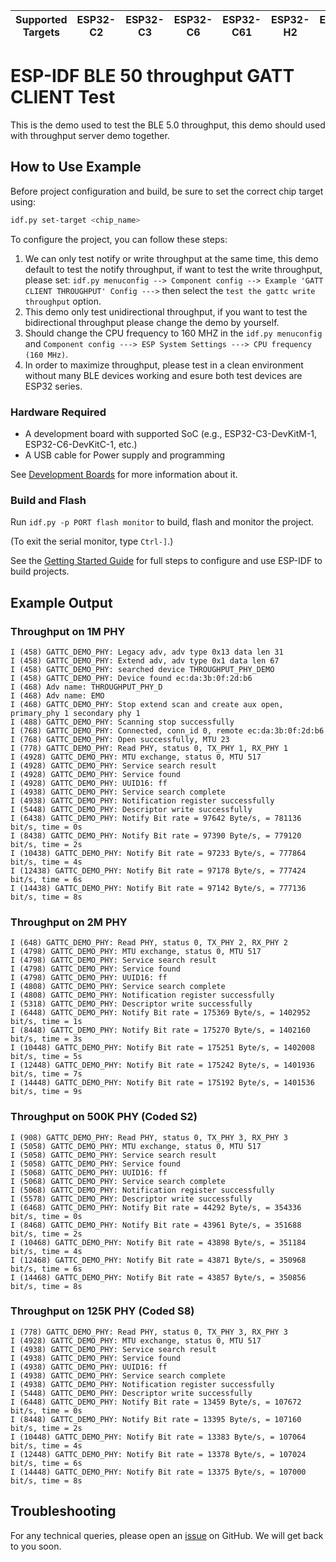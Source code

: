 | Supported Targets | ESP32-C2 | ESP32-C3 | ESP32-C6 | ESP32-C61 | ESP32-H2 | ESP32-S3 |
| ----------------- | -------- | -------- | -------- | --------- | -------- | -------- |

# ESP-IDF BLE 50 throughput GATT CLIENT Test

This is the demo used to test the BLE 5.0 throughput, this demo should used with throughput server demo together.

## How to Use Example

Before project configuration and build, be sure to set the correct chip target using:

```bash
idf.py set-target <chip_name>
```

To configure the project, you can follow these steps:

1. We can only test notify or write throughput at the same time, this demo default to test the notify throughput, if want to test the write throughput,
please set: `idf.py menuconfig --> Component config --> Example 'GATT CLIENT THROUGHPUT' Config --->` then select the `test the gattc write throughput` option.
2. This demo only test unidirectional throughput, if you want to test the bidirectional throughput please change the demo by yourself.
3. Should change the CPU frequency to 160 MHZ in the `idf.py menuconfig` and `Component config ---> ESP System Settings ---> CPU frequency (160 MHz)`.
4. In order to maximize throughput, please test in a clean environment without many BLE devices working and esure both test devices are ESP32 series.

### Hardware Required

* A development board with supported SoC (e.g., ESP32-C3-DevKitM-1, ESP32-C6-DevKitC-1, etc.)
* A USB cable for Power supply and programming

See [Development Boards](https://www.espressif.com/en/products/devkits) for more information about it.

### Build and Flash

Run `idf.py -p PORT flash monitor` to build, flash and monitor the project.

(To exit the serial monitor, type ``Ctrl-]``.)

See the [Getting Started Guide](https://idf.espressif.com/) for full steps to configure and use ESP-IDF to build projects.

## Example Output

### Throughput on 1M PHY
```
I (458) GATTC_DEMO_PHY: Legacy adv, adv type 0x13 data len 31
I (458) GATTC_DEMO_PHY: Extend adv, adv type 0x1 data len 67
I (458) GATTC_DEMO_PHY: searched device THROUGHPUT_PHY_DEMO
I (458) GATTC_DEMO_PHY: Device found ec:da:3b:0f:2d:b6
I (468) Adv name: THROUGHPUT_PHY_D
I (468) Adv name: EMO
I (468) GATTC_DEMO_PHY: Stop extend scan and create aux open, primary_phy 1 secondary phy 1
I (488) GATTC_DEMO_PHY: Scanning stop successfully
I (768) GATTC_DEMO_PHY: Connected, conn_id 0, remote ec:da:3b:0f:2d:b6
I (768) GATTC_DEMO_PHY: Open successfully, MTU 23
I (778) GATTC_DEMO_PHY: Read PHY, status 0, TX_PHY 1, RX_PHY 1
I (4928) GATTC_DEMO_PHY: MTU exchange, status 0, MTU 517
I (4928) GATTC_DEMO_PHY: Service search result
I (4928) GATTC_DEMO_PHY: Service found
I (4928) GATTC_DEMO_PHY: UUID16: ff
I (4938) GATTC_DEMO_PHY: Service search complete
I (4938) GATTC_DEMO_PHY: Notification register successfully
I (5448) GATTC_DEMO_PHY: Descriptor write successfully
I (6438) GATTC_DEMO_PHY: Notify Bit rate = 97642 Byte/s, = 781136 bit/s, time = 0s
I (8438) GATTC_DEMO_PHY: Notify Bit rate = 97390 Byte/s, = 779120 bit/s, time = 2s
I (10438) GATTC_DEMO_PHY: Notify Bit rate = 97233 Byte/s, = 777864 bit/s, time = 4s
I (12438) GATTC_DEMO_PHY: Notify Bit rate = 97178 Byte/s, = 777424 bit/s, time = 6s
I (14438) GATTC_DEMO_PHY: Notify Bit rate = 97142 Byte/s, = 777136 bit/s, time = 8s
```

### Throughput on 2M PHY
```
I (648) GATTC_DEMO_PHY: Read PHY, status 0, TX_PHY 2, RX_PHY 2
I (4798) GATTC_DEMO_PHY: MTU exchange, status 0, MTU 517
I (4798) GATTC_DEMO_PHY: Service search result
I (4798) GATTC_DEMO_PHY: Service found
I (4798) GATTC_DEMO_PHY: UUID16: ff
I (4808) GATTC_DEMO_PHY: Service search complete
I (4808) GATTC_DEMO_PHY: Notification register successfully
I (5318) GATTC_DEMO_PHY: Descriptor write successfully
I (6448) GATTC_DEMO_PHY: Notify Bit rate = 175369 Byte/s, = 1402952 bit/s, time = 1s
I (8448) GATTC_DEMO_PHY: Notify Bit rate = 175270 Byte/s, = 1402160 bit/s, time = 3s
I (10448) GATTC_DEMO_PHY: Notify Bit rate = 175251 Byte/s, = 1402008 bit/s, time = 5s
I (12448) GATTC_DEMO_PHY: Notify Bit rate = 175242 Byte/s, = 1401936 bit/s, time = 7s
I (14448) GATTC_DEMO_PHY: Notify Bit rate = 175192 Byte/s, = 1401536 bit/s, time = 9s
```

### Throughput on 500K PHY (Coded S2)
```
I (908) GATTC_DEMO_PHY: Read PHY, status 0, TX_PHY 3, RX_PHY 3
I (5058) GATTC_DEMO_PHY: MTU exchange, status 0, MTU 517
I (5058) GATTC_DEMO_PHY: Service search result
I (5058) GATTC_DEMO_PHY: Service found
I (5068) GATTC_DEMO_PHY: UUID16: ff
I (5068) GATTC_DEMO_PHY: Service search complete
I (5068) GATTC_DEMO_PHY: Notification register successfully
I (5578) GATTC_DEMO_PHY: Descriptor write successfully
I (6468) GATTC_DEMO_PHY: Notify Bit rate = 44292 Byte/s, = 354336 bit/s, time = 0s
I (8468) GATTC_DEMO_PHY: Notify Bit rate = 43961 Byte/s, = 351688 bit/s, time = 2s
I (10468) GATTC_DEMO_PHY: Notify Bit rate = 43898 Byte/s, = 351184 bit/s, time = 4s
I (12468) GATTC_DEMO_PHY: Notify Bit rate = 43871 Byte/s, = 350968 bit/s, time = 6s
I (14468) GATTC_DEMO_PHY: Notify Bit rate = 43857 Byte/s, = 350856 bit/s, time = 8s
```

### Throughput on 125K PHY (Coded S8)
```
I (778) GATTC_DEMO_PHY: Read PHY, status 0, TX_PHY 3, RX_PHY 3
I (4928) GATTC_DEMO_PHY: MTU exchange, status 0, MTU 517
I (4938) GATTC_DEMO_PHY: Service search result
I (4938) GATTC_DEMO_PHY: Service found
I (4938) GATTC_DEMO_PHY: UUID16: ff
I (4938) GATTC_DEMO_PHY: Service search complete
I (4938) GATTC_DEMO_PHY: Notification register successfully
I (5448) GATTC_DEMO_PHY: Descriptor write successfully
I (6448) GATTC_DEMO_PHY: Notify Bit rate = 13459 Byte/s, = 107672 bit/s, time = 0s
I (8448) GATTC_DEMO_PHY: Notify Bit rate = 13395 Byte/s, = 107160 bit/s, time = 2s
I (10448) GATTC_DEMO_PHY: Notify Bit rate = 13383 Byte/s, = 107064 bit/s, time = 4s
I (12448) GATTC_DEMO_PHY: Notify Bit rate = 13378 Byte/s, = 107024 bit/s, time = 6s
I (14448) GATTC_DEMO_PHY: Notify Bit rate = 13375 Byte/s, = 107000 bit/s, time = 8s
```

## Troubleshooting

For any technical queries, please open an [issue](https://github.com/espressif/esp-idf/issues) on GitHub. We will get back to you soon.
